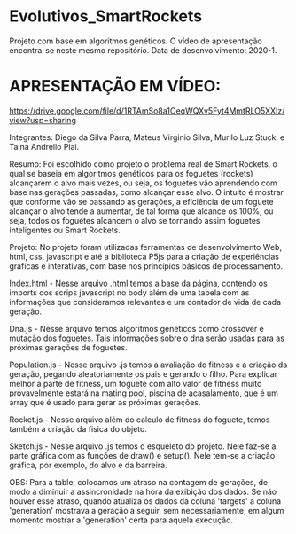 # Evolutivos_SmartRockets
Projeto com base em algoritmos genéticos.
O vídeo de apresentação encontra-se neste mesmo repositório.
Data de desenvolvimento: 2020-1.

# APRESENTAÇÃO EM VÍDEO:
https://drive.google.com/file/d/1RTAmSo8a1OeqWQXv5Fyt4MmtRLO5XXIz/view?usp=sharing

Integrantes: Diego da Silva Parra, Mateus Virginio Silva, Murilo Luz Stucki e Tainá Andrello Piai.

Resumo:
Foi escolhido como projeto o problema real de Smart Rockets, o qual se baseia em algoritmos genéticos para os foguetes (rockets) alcançarem o alvo mais vezes, ou seja, os foguetes vão aprendendo com base nas gerações passadas, como alcançar esse alvo. O intuito é mostrar que conforme vão se passando as gerações, a eficiência de um foguete alcançar o alvo tende a aumentar, de tal forma que alcance os 100%, ou seja, todos os foguetes alcancem o alvo se tornando assim foguetes inteligentes ou Smart Rockets.

Projeto:
  No projeto foram utilizadas ferramentas de desenvolvimento Web, html, css, javascript e até a biblioteca P5js para a criação de experiências gráficas e interativas, com base nos princípios básicos de processamento.
  
Index.html - Nesse arquivo .html temos a base da página, contendo os imports dos scrips javascript no body além de uma tabela com as informações que consideramos relevantes e um contador de vida de cada geração.
  
Dna.js - Nesse arquivo temos algoritmos genéticos como crossover e mutação dos foguetes. Tais informações sobre o dna serão usadas para as próximas gerações de foguetes.

Population.js - Nesse arquivo .js temos a avaliação do fitness e a criação da geração, pegando aleatoriamente os pais e gerando o filho. Para explicar melhor a parte de fitness, um foguete com alto valor de fitness muito provavelmente estará na mating pool, piscina de acasalamento,  que é um array que é usado para gerar as próximas gerações.

Rocket.js - Nesse arquivo além do calculo de fitness do foguete, temos também a criação da fisica do objeto.

Sketch.js - Nesse arquivo .js temos o esqueleto do projeto. Nele faz-se a parte gráfica com as funções de draw() e setup(). Nele tem-se a criação gráfica, por exemplo, do alvo e da barreira.

OBS: Para a table, colocamos um atraso na contagem de gerações, de modo a diminuir a assincronidade na hora da exibição dos dados. Se não houver esse atraso, quando atualiza os dados da coluna 'targets' a coluna 'generation' mostrava a geração a seguir, sem necessariamente, em algum momento mostrar a 'generation' certa para aquela execução.
